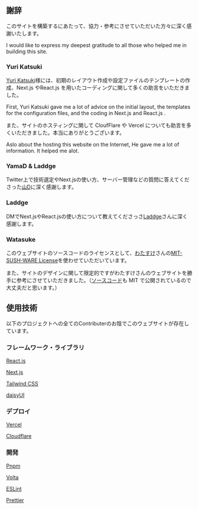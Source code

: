 <div className="leading-10">

## 謝辞

このサイトを構築するにあたって、協力・参考にさせていただいた方々に深く感謝いたします。

I would like to express my deepest gratitude to all those who helped me in building this site.

### Yuri Katsuki

[Yuri Katsuki](https://twitter.com/yurionterminal)様には、初期のレイアウト作成や設定ファイルのテンプレートの作成、Next.js やReact.js を用いたコーディングに関して多くの助言をいただきました。

First, Yuri Katsuki gave me a lot of advice on the initial layout, the templates for the configuration files, and the coding in Next.js and React.js .

また、サイトのホスティングに関して CloufFlare や Vercel についても助言を多くいただきました。本当にありがとうございます。

Aslo about the hosting this website on the Internet, He gave me a lot of information. It helped me alot.

### YamaD & Laddge

Twitter上で技術選定やNext.jsの使い方、サーバー管理などの質問に答えてくださった[山D](https://twitter.com/_yamader)に深く感謝します。

### Laddge

DMでNext.jsやReact.jsの使い方について教えてくださっさ[Laddge](https://twitter.com/laddge_)さんに深く感謝します。

### Watasuke

このウェブサイトのソースコードのライセンスとして、[わたすけ](https://twitter.com/Watasuke102)さんの[MIT-SUSH-WARE License](https://github.com/watasuke102/mit-sushi-ware)を使わせていただいています。

また、サイトのデザインに関して限定的ですがわたすけさんのウェブサイトを勝手に参考にさせていただきました。（[ソースコード](https://github.com/watasuke102/watasuke.net)も MIT で公開されているので大丈夫だと思います。）

## 使用技術

以下のプロジェクトへの全てのContributerのお陰でこのウェブサイトが存在しています。

### フレームワーク・ライブラリ
[React.js](https://react.dev/)

[Next.js](https://nextjs.org/)

[Tailwind CSS](https://tailwindcss.com/)

[daisyUI](https://daisyui.com/)

### デプロイ
[Vercel](https://vercel.com/)

[Cloudflare](https://www.cloudflare.com/)

### 開発
[Pnpm](https://pnpm.io/)

[Volta](https://volta.sh/)

[ESLint](https://eslint.org/)

[Prettier](https://prettier.io/)

</div>
